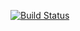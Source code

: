 [![Build Status](https://travis-ci.com/LimeEng/NodeFifoQueue.svg?branch=master)](https://travis-ci.com/LimeEng/NodeFifoQueue)
